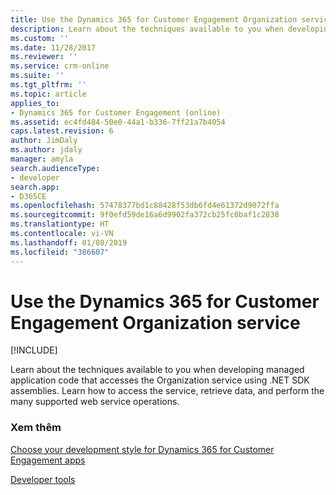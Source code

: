 ```yaml
---
title: Use the Dynamics 365 for Customer Engagement Organization service (Developer Guide for Dynamics 365 for Customer Engagement apps)| MicrosoftDocs
description: Learn about the techniques available to you when developing managed application code that accesses the Organization service using .NET SDK assemblies. Learn how to access the service, retrieve data, and perform the many supported web service operations
ms.custom: ''
ms.date: 11/28/2017
ms.reviewer: ''
ms.service: crm-online
ms.suite: ''
ms.tgt_pltfrm: ''
ms.topic: article
applies_to:
- Dynamics 365 for Customer Engagement (online)
ms.assetid: ec4fd484-50e0-44a1-b336-7ff21a7b4054
caps.latest.revision: 6
author: JimDaly
ms.author: jdaly
manager: amyla
search.audienceType:
- developer
search.app:
- D365CE
ms.openlocfilehash: 57478377bd1c88428f53db6fd4e61372d9072ffa
ms.sourcegitcommit: 9f0efd59de16a6d9902fa372cb25fc0baf1c2838
ms.translationtype: HT
ms.contentlocale: vi-VN
ms.lasthandoff: 01/08/2019
ms.locfileid: "386607"
---
```

# <a name="use-the-dynamics-365-for-customer-engagement-organization-service"></a>Use the Dynamics 365 for Customer Engagement Organization service

[!INCLUDE[](../includes/cc_applies_to_update_9_0_0.md)]

Learn about the techniques available to you when developing managed application code that accesses the Organization service using .NET SDK assemblies. Learn how to access the service, retrieve data, and perform the many supported web service operations.  
  
### <a name="see-also"></a>Xem thêm

[Choose your development style for Dynamics 365 for Customer Engagement apps](choose-development-style.md)

[Developer tools](developer-tools.md)
